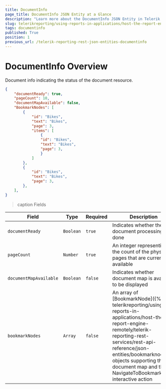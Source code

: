 ```yaml
---
title: DocumentInfo
page_title: DocumentInfo JSON Entity at a Glance
description: "Learn more about the DocumentInfo JSON Entity in Telerik Reporting REST Service and the type and meaning of each field."
slug: telerikreporting/using-reports-in-applications/host-the-report-engine-remotely/telerik-reporting-rest-services/rest-api-reference/json-entities/documentinfo
tags: documentinfo
published: True
position: 1
previous_url: /telerik-reporting-rest-json-entities-documentinfo
---
```


<style>
table th:first-of-type {
	width: 20%;
}
table th:nth-of-type(2) {
	width: 10%;
}
table th:nth-of-type(3) {
	width: 10%;
}
table th:nth-of-type(4) {
	width: 60%;
}
</style>

# DocumentInfo Overview

Document info indicating the status of the document resource.

````JSON
{
	"documentReady": true,
	"pageCount": 10,
	"documentMapAvailable": false,
	"BookmarkNodes": [
		{
			"id": "Bikes",
			"text": "Bikes",
			"page": 3,
			"items": [
				{
				"id": "Bikes",
				"text": "Bikes",
				"page": 3,
				}
			]
		},
		{
			"id": "Bikes",
			"text": "Bikes",
			"page": 3,
		},
	],
}
````

>caption Fields

| Field | Type | Required | Description |
| ------ | ------ | ------ | ------ |
|`documentReady`|`Boolean`|`true`|Indicates whether the document processing is done|
|`pageCount`|`Number`|`true`|An integer representing the count of the physical pages that are currently available|
|`documentMapAvailable`|`Boolean`|`false`|Indicates whether document map is available to be displayed|
|`bookmarkNodes`|`Array`|`false`|An array of [BookmarkNode]({%slug telerikreporting/using-reports-in-applications/host-the-report-engine-remotely/telerik-reporting-rest-services/rest-api-reference/json-entities/bookmarknode%}) objects supporting the document map and the NavigateToBookmark interactive action|

